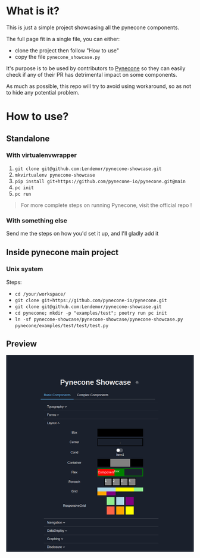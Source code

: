 # What is it?

This is just a simple project showcasing all the pynecone components.

The full page fit in a single file, you can either:
- clone the project then follow "How to use"
- copy the file `pynecone_showcase.py`


It's purpose is to be used by contributors to [Pynecone](https://github.com/pynecone-io/pynecone.git) so they can easily check if any of their PR has detrimental impact on some components.

As much as possible, this repo will try to avoid using workaround, so as not to hide any potential problem.

# How to use?

## Standalone

### With virtualenvwrapper

1. `git clone git@github.com:Lendemor/pynecone-showcase.git`
1. `mkvirtualenv pynecone-showcase`
2. `pip install git+https://github.com/pynecone-io/pynecone.git@main`
4. `pc init`
5. `pc run`

> For more complete steps on running Pynecone, visit the official repo !

### With something else

Send me the steps on how you'd set it up, and I'll gladly add it

## Inside pynecone main project
### Unix system
Steps:
- `cd /your/workspace/`
- `git clone git+https://github.com/pynecone-io/pynecone.git`
- `git clone git@github.com:Lendemor/pynecone-showcase.git`
- `cd pynecone; mkdir -p "examples/test"; poetry run pc init`
- `ln -sf pynecone-showcase/pynecone-showcase/pynecone-showcase.py pynecone/examples/test/test/test.py`

## Preview

![A preview of Pynecone Showcase](https://github.com/Lendemor/pynecone-showcase/raw/master/preview.png)
